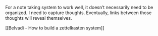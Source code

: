 For a note taking system to work well, it doesn’t necessarily need to be organized. I need to capture thoughts. Eventually, links between those thoughts will reveal themselves. 

[[Belvadi - How to build a zettelkasten system]]
